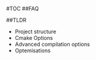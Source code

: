 #TOC
##FAQ

##TLDR
* Project structure
* Cmake Options
* Advanced compilation options
* Optemisations
